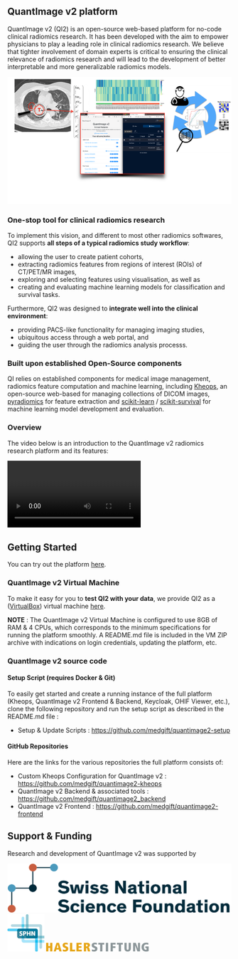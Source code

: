 ## QuantImage v2 platform

QuantImage v2 (QI2) is an open-source web-based platform for no-code clinical radiomics research. It has been developed with the aim to empower physicians to play a leading role in clinical radiomics research. We believe that tighter involvement of domain experts is critical to ensuring the clinical relevance of radiomics research and will lead to the development of better interpretable and more generalizable radiomics models.

<img src="assets/images/qi-overview.png" alt="QuantImage v2" title="QuantImage v2 - Overview" />

### One-stop tool for clinical radiomics research
To implement this vision, and different to most other radiomics softwares, QI2 supports **all steps of a typical radiomics study workflow**:
* allowing the user to create patient cohorts, 
* extracting radiomics features from regions of interest (ROIs) of CT/PET/MR images, 
* exploring and selecting features using visualisation, as well as  
* creating and evaluating machine learning models for  classification and survival tasks. 

Furthermore, QI2 was designed to **integrate well into the clinical environment**:
* providing PACS-like functionality for managing imaging studies, 
* ubiquitous access through a web portal, and 
* guiding the user through the radiomics analysis processs.

### Built upon established Open-Source components
QI relies on established components for medical image management, radiomics feature computation and machine learning, including [Kheops](https://github.com/OsiriX-Foundation/kheops), an open-source web-based for managing collections of DICOM images, [pyradiomics](https://pyradiomics.readthedocs.io/en/latest/index.html) for feature extraction and [scikit-learn](https://scikit-learn.org/stable/) / [scikit-survival](https://scikit-survival.readthedocs.io/en/stable/) for machine learning model development and evaluation.

### Overview
The video below is an introduction to the QuantImage v2 radiomics research platform and its features:

<!-- Video does not appear in the Preview, but is visible on the deployed website -->
<video style='max-width: 832px; max-height: 832px' controls><source src='https://drive.switch.ch/index.php/s/3Tom8ZnIF8wl2r3/download' type='video/mp4'>Video Not Suppported</video>

## Getting Started
You can try out the platform <a href="https://quantimage2.ehealth.hevs.ch" target="_blank">here</a>.
<!-- info about available dataset & sign-up process  -->

### QuantImage v2 Virtual Machine
To make it easy for you to **test QI2 with your data**, we provide QI2 as a ([VirtualBox](https://www.virtualbox.org/)) virtual machine <a href="https://fast.hevs.ch/quantimage-v2-vm-download" target="blank" rel="noopener noreferrer">here</a>.

**NOTE** : The QuantImage v2 Virtual Machine is configured to use 8GB of RAM & 4 CPUs, which corresponds to the minimum specifications for running the platform smoothly. A README.md file is included in the VM ZIP archive with indications on login credentials, updating the platform, etc.

### QuantImage v2 source code

#### Setup Script (requires Docker & Git)

To easily get started and create a running instance of the full platform (Kheops, QuantImage v2 Frontend & Backend, Keycloak, OHIF Viewer, etc.), clone the following repository and run the setup script as described in the README.md file : 

* Setup & Update Scripts : https://github.com/medgift/quantimage2-setup

#### GitHub Repositories

Here are the links for the various repositories the full platform consists of:

* Custom Kheops Configuration for QuantImage v2 : https://github.com/medgift/quantimage2-kheops
* QuantImage v2 Backend & associated tools : https://github.com/medgift/quantimage2_backend
* QuantImage v2 Frontend : https://github.com/medgift/quantimage2-frontend

## Support & Funding

Research and development of QuantImage v2 was supported by

<div class="funding-logos">
    <a href="https://snf.ch" target="_blank" rel="nofollow"><img src="assets/logos/snsf.png" alt="SNSF" /></a>
    <a href="https://sphn.ch" target="_blank" rel="nofollow"><img src="assets/logos/sphn.png" alt="SPHN" /></a>
    <a href="https://haslerstiftung.ch" target="_blank" rel="nofollow"><img src="assets/logos/hasler.png" alt="Hasler" /></a>
</div>

